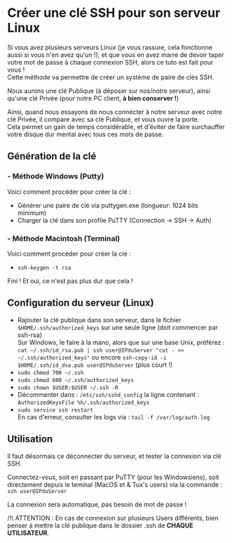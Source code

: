 # Créer une clé SSH pour son serveur Linux

Si vous avez plusieurs serveurs Linux (je vous rassure, cela fonctionne aussi si vous n'en avez qu'un !), et que vous en avez marre de devoir taper votre mot de passe à chaque connexion SSH, alors ce tuto est fait pour vous !  
Cette méthode va permettre de créer un système de paire de clés SSH.

Nous aurons une clé Publique (à déposer sur nos/notre serveur), ainsi qu'une clé Privée (pour notre PC client, **à bien conserver !**)

Ainsi, quand nous essayons de nous connecter à notre serveur avec notre clé Privée, il compare avec sa clé Publique, et vous ouvre la porte.  
Cela permet un gain de temps considérable, et d'éviter de faire surchauffer votre disque dur mental avec tous ces mots de passe.

## Génération de la clé

### - Méthode Windows (Putty)

Voici comment procéder pour créer la clé :  
- Générer une paire de clé via puttygen.exe (longueur: 1024 bits minimum)  
- Charger la clé dans son profile PuTTY (Connection -> SSH -> Auth)

### - Méthode Macintosh (Terminal)

Voici comment procéder pour créer la clé :  
- `ssh-keygen -t rsa`

Fini ! Et oui, ce n'est pas plus dur que cela !

## Configuration du serveur (Linux)

- Rajouter la clé publique dans son serveur, dans le fichier `$HOME/.ssh/authorized_keys` sur une seule ligne (doit commencer par ssh-rsa)  
Sur Windows, le faire à la mano, alors que sur une base Unix, préférez : `cat ~/.ssh/id_rsa.pub | ssh user@IPduServer "cat - >> ~/.ssh/authorized_keys"` ou encore `ssh-copy-id -i $HOME/.ssh/id_dsa.pub user@IPduServer` (plus court !)  
- `sudo chmod 700 ~/.ssh`  
- `sudo chmod 600 ~/.ssh/authorized_keys`  
- `sudo chown $USER:$USER ~/.ssh -R`  
- Décommenter dans : `/etc/ssh/sshd_config` la ligne contenant : `AuthorizedKeysFile %h/.ssh/authorized_keys`  
- `sudo service ssh restart`  
En cas d'erreur, consulter les logs via : `tail -f /var/log/auth.log`

## Utilisation

Il faut désormais ce déconnecter du serveur, et tester la connexion via clé SSH.

Connectez-vous, soit en passant par PuTTY (pour les Windowsiens), soit directement depuis le teminal (MacOS et & Tux's users) via la commande : `ssh user@IPduServer`

La connexion sera automatique, pas besoin de mot de passe !

/!\ ATTENTION : En cas de connexion sur plusieurs Users différents, bien penser à mettre la clé publique dans le dossier .ssh de **CHAQUE UTILISATEUR**.
